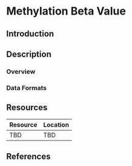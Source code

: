 # Methylation Beta Value #
## Introduction ##
## Description ##
### Overview ###
### Data Formats ###
## Resources ##
| Resource | Location |
| --- | --- |
| TBD | TBD | 
## References ##
